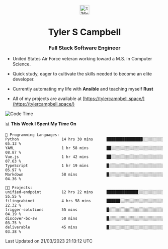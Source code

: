 <p align="center">
<a href="https://www.linkedin.com/in/t36campbell" target="blank"><img align="center" src="https://ik.imagekit.io/t36campbell/Portfolio/linkedin.png.original_m8bbGgPh6.png" alt="t36campbell" height="30" width="30" /></a>
</p>
<h1 align="center">Tyler S Campbell</h1>
<h3 align="center">Full Stack Software Engineer</h3>

* United States Air Force veteran working toward a M.S. in Computer Science.

* Quick study, eager to cultivate the skills needed to become an elite developer.

* Currently automating my life with **Ansible** and teaching myself **Rust**

* All of my projects are available at [https://tylercampbell.space/](https://tylercampbell.space/)

<!--START_SECTION:waka-->
![Code Time](http://img.shields.io/badge/Code%20Time-2%2C293%20hrs%209%20mins-blue)

📊 **This Week I Spent My Time On** 

```text
💬 Programming Languages: 
Python                   14 hrs 30 mins      ████████████████░░░░░░░░░   65.13 % 
YAML                     1 hr 58 mins        ██░░░░░░░░░░░░░░░░░░░░░░░   08.87 % 
Vue.js                   1 hr 42 mins        ██░░░░░░░░░░░░░░░░░░░░░░░   07.63 % 
TypeScript               1 hr 19 mins        █░░░░░░░░░░░░░░░░░░░░░░░░   05.97 % 
Markdown                 58 mins             █░░░░░░░░░░░░░░░░░░░░░░░░   04.36 % 

🐱‍💻 Projects: 
unified-endpoint         12 hrs 22 mins      ██████████████░░░░░░░░░░░   55.55 % 
filingcabinet            4 hrs 58 mins       ██████░░░░░░░░░░░░░░░░░░░   22.32 % 
trigger-solutions        55 mins             █░░░░░░░░░░░░░░░░░░░░░░░░   04.19 % 
discover-bc-sw           50 mins             █░░░░░░░░░░░░░░░░░░░░░░░░   03.75 % 
deliverable              45 mins             █░░░░░░░░░░░░░░░░░░░░░░░░   03.38 % 
```


 Last Updated on 21/03/2023 21:13:12 UTC
<!--END_SECTION:waka-->
